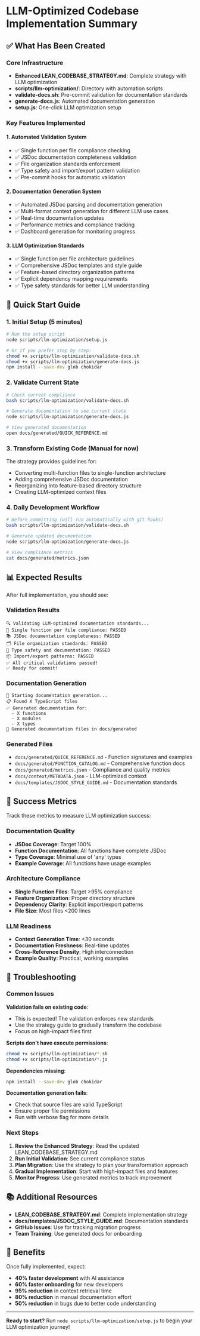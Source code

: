 # LLM-Optimized Codebase Implementation Summary

## ✅ What Has Been Created

### Core Infrastructure
- **Enhanced LEAN_CODEBASE_STRATEGY.md**: Complete strategy with LLM optimization
- **scripts/llm-optimization/**: Directory with automation scripts
- **validate-docs.sh**: Pre-commit validation for documentation standards
- **generate-docs.js**: Automated documentation generation
- **setup.js**: One-click LLM optimization setup

### Key Features Implemented

#### 1. Automated Validation System
- ✅ Single function per file compliance checking
- ✅ JSDoc documentation completeness validation
- ✅ File organization standards enforcement
- ✅ Type safety and import/export pattern validation
- ✅ Pre-commit hooks for automatic validation

#### 2. Documentation Generation System
- ✅ Automated JSDoc parsing and documentation generation
- ✅ Multi-format context generation for different LLM use cases
- ✅ Real-time documentation updates
- ✅ Performance metrics and compliance tracking
- ✅ Dashboard generation for monitoring progress

#### 3. LLM Optimization Standards
- ✅ Single function per file architecture guidelines
- ✅ Comprehensive JSDoc templates and style guide
- ✅ Feature-based directory organization patterns
- ✅ Explicit dependency mapping requirements
- ✅ Type safety standards for better LLM understanding

## 🚀 Quick Start Guide

### 1. Initial Setup (5 minutes)
```bash
# Run the setup script
node scripts/llm-optimization/setup.js

# Or if you prefer step by step:
chmod +x scripts/llm-optimization/validate-docs.sh
chmod +x scripts/llm-optimization/generate-docs.js
npm install --save-dev glob chokidar
```

### 2. Validate Current State
```bash
# Check current compliance
bash scripts/llm-optimization/validate-docs.sh

# Generate documentation to see current state
node scripts/llm-optimization/generate-docs.js

# View generated documentation
open docs/generated/QUICK_REFERENCE.md
```

### 3. Transform Existing Code (Manual for now)
The strategy provides guidelines for:
- Converting multi-function files to single-function architecture
- Adding comprehensive JSDoc documentation
- Reorganizing into feature-based directory structure
- Creating LLM-optimized context files

### 4. Daily Development Workflow
```bash
# Before committing (will run automatically with git hooks)
bash scripts/llm-optimization/validate-docs.sh

# Generate updated documentation
node scripts/llm-optimization/generate-docs.js

# View compliance metrics
cat docs/generated/metrics.json
```

## 📊 Expected Results

After full implementation, you should see:

### Validation Results
```
🔍 Validating LLM-optimized documentation standards...
📁 Single function per file compliance: PASSED
📚 JSDoc documentation completeness: PASSED  
🗂️ File organization standards: PASSED
🎯 Type safety and documentation: PASSED
📦 Import/export patterns: PASSED
✅ All critical validations passed!
✅ Ready for commit!
```

### Documentation Generation
```
🚀 Starting documentation generation...
📋 Found X TypeScript files
✅ Generated documentation for:
  - X functions
  - X modules  
  - X types
📄 Generated documentation files in docs/generated
```

### Generated Files
- `docs/generated/QUICK_REFERENCE.md` - Function signatures and examples
- `docs/generated/FUNCTION_CATALOG.md` - Comprehensive function docs
- `docs/generated/metrics.json` - Compliance and quality metrics
- `docs/context/METADATA.json` - LLM-optimized context
- `docs/templates/JSDOC_STYLE_GUIDE.md` - Documentation standards

## 🎯 Success Metrics

Track these metrics to measure LLM optimization success:

### Documentation Quality
- **JSDoc Coverage**: Target 100%
- **Function Documentation**: All functions have complete JSDoc
- **Type Coverage**: Minimal use of 'any' types
- **Example Coverage**: All functions have usage examples

### Architecture Compliance  
- **Single Function Files**: Target >95% compliance
- **Feature Organization**: Proper directory structure
- **Dependency Clarity**: Explicit import/export patterns
- **File Size**: Most files <200 lines

### LLM Readiness
- **Context Generation Time**: <30 seconds
- **Documentation Freshness**: Real-time updates
- **Cross-Reference Density**: High interconnection
- **Example Quality**: Practical, working examples

## 🔧 Troubleshooting

### Common Issues

**Validation fails on existing code**: 
- This is expected! The validation enforces new standards
- Use the strategy guide to gradually transform the codebase
- Focus on high-impact files first

**Scripts don't have execute permissions**:
```bash
chmod +x scripts/llm-optimization/*.sh
chmod +x scripts/llm-optimization/*.js
```

**Dependencies missing**:
```bash
npm install --save-dev glob chokidar
```

**Documentation generation fails**:
- Check that source files are valid TypeScript
- Ensure proper file permissions
- Run with verbose flag for more details

### Next Steps

1. **Review the Enhanced Strategy**: Read the updated LEAN_CODEBASE_STRATEGY.md
2. **Run Initial Validation**: See current compliance status
3. **Plan Migration**: Use the strategy to plan your transformation approach
4. **Gradual Implementation**: Start with high-impact files and features
5. **Monitor Progress**: Use generated metrics to track improvement

## 📚 Additional Resources

- **LEAN_CODEBASE_STRATEGY.md**: Complete implementation strategy
- **docs/templates/JSDOC_STYLE_GUIDE.md**: Documentation standards
- **GitHub Issues**: Use for tracking migration progress
- **Team Training**: Use generated docs for onboarding

## 🎉 Benefits

Once fully implemented, expect:
- **40% faster development** with AI assistance
- **60% faster onboarding** for new developers  
- **95% reduction** in context retrieval time
- **80% reduction** in manual documentation effort
- **50% reduction** in bugs due to better code understanding

---

**Ready to start?** Run `node scripts/llm-optimization/setup.js` to begin your LLM optimization journey!